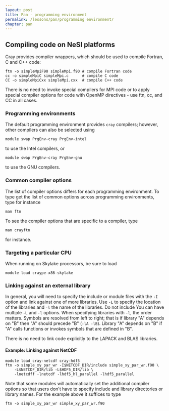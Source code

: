 ```yaml
---
layout: post
title: Pan - programming environment
permalink: /lessons/pan/programming environment/
chapter: pan
---
```



## Compiling code on NeSI platforms

Cray provides compiler wrappers, which should be used to compile Fortran, C and C++ code:

```
ftn -o simpleMpiF90 simpleMpi.f90 # compile Fortran code
cc -o simpleMpiC simpleMpi.c      # compile C code
CC -o simpleMpiCxx simpleMpi.cxx  # compile C++ code
```

There is no need to invoke special compilers for MPI code or to apply special compiler options for code with OpenMP directives - use ftn, cc, and CC
in all cases.

### Programming environments

The default programming environment provides ```cray``` compilers; however, other compilers can also be selected using

```
module swap PrgEnv-cray PrgEnv-intel
```
to use the Intel compilers, or
```
module swap PrgEnv-cray PrgEnv-gnu
```
to use the GNU compilers.

### Common compiler options

The list of compiler options differs for each programming environment. To type get the list of common options across programming environments, type for instance
```
man ftn
```
To see the compiler options that are specific to a compiler, type
```
man crayftn
```
for instance.

### Targeting a particular CPU

When running on Skylake processors, be sure to load
```
module load craype-x86-skylake
```

### Linking against an external library

In general, you will need to specify the include or module files with the ```-I``` option and link against one of more libraries. Use ```-L```
to specify the location of the libraries and ```-l``` the name of the libraries. Do not include You can have multiple ```-L``` and ```-l``` options. When specifying libraries with ```-l```, the order matters. Symbols are resolved from left to right; that is if library "A" depends on "B" then "A" should precede "B" (```-lA -lB```). Library "A" depends on "B" if "A" calls functions or invokes symbols that are defined in "B".

There is no need to link code explicitly to the LAPACK and BLAS libraries.


#### Example: Linking against NetCDF

```
module load cray-netcdf cray-hdf5
ftn -o simple_xy_par_wr -I$NETCDF_DIR/include simple_xy_par_wr.f90 \
    -L$NETCDF_DIR/lib -L$HDF5_DIR/lib \
    -lnetcdff -lnetcdf -lhdf5_hl_parallel -lhdf5_parallel
```

Note that some modules will automatically set the additional compiler options so that users don't have to specify include and library directories or library names. For the example above it suffices to type
```
ftn -o simple_xy_par_wr simple_xy_par_wr.f90
```
